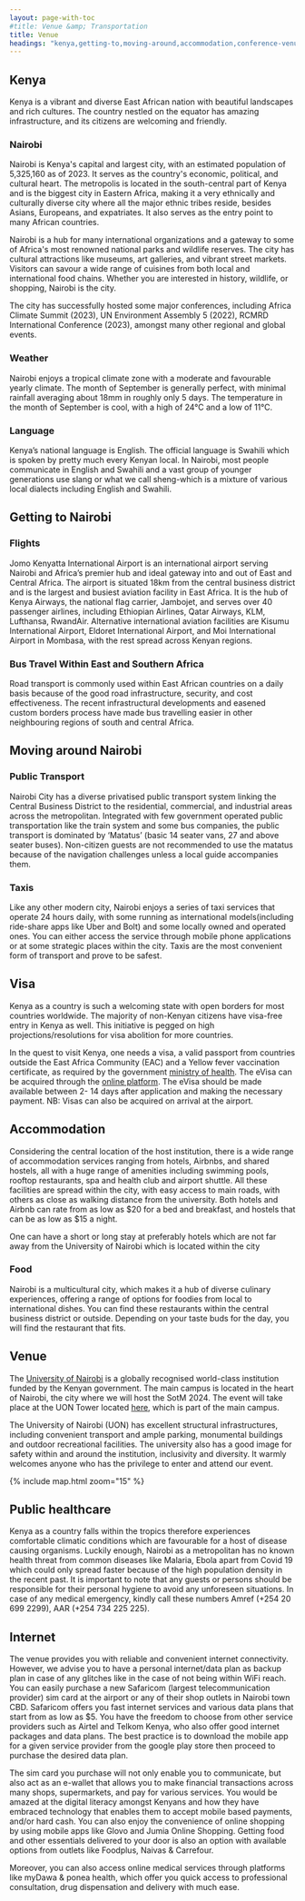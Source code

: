 ```yaml
---
layout: page-with-toc
#title: Venue &amp; Transportation
title: Venue
headings: "kenya,getting-to,moving-around,accommodation,conference-venue,healthcare,internet"
---
```


<h2 class='space-bottom1' id='kenya'>Kenya</h2>

Kenya is a vibrant and diverse East African nation with beautiful landscapes and rich cultures. The country nestled on the equator has amazing infrastructure, and its citizens are welcoming and friendly.

<h3 id='nairobi'>Nairobi</h3>

Nairobi is Kenya's capital and largest city, with an estimated population of 5,325,160 as of 2023. It serves as the country's economic, political, and cultural heart. The metropolis is located in the south-central part of Kenya and is the biggest city in Eastern Africa, making it a very ethnically and culturally diverse city where all the major ethnic tribes reside, besides Asians, Europeans, and expatriates. It also serves as the entry point to many African countries.

Nairobi is a hub for many international organizations and a gateway to some of Africa's most renowned national parks and wildlife reserves. The city has cultural attractions like museums, art galleries, and vibrant street markets. Visitors can savour a wide range of cuisines from both local and international food chains. Whether you are interested in history, wildlife, or shopping, Nairobi is the city.  

The city has successfully hosted some major conferences, including Africa Climate Summit  (2023), UN Environment Assembly 5 (2022), RCMRD International Conference (2023), amongst many other regional and global events.

<h3>Weather</h3>

Nairobi enjoys a tropical climate zone with a moderate and favourable yearly climate. The month of September is generally perfect, with minimal rainfall averaging about 18mm in roughly only 5 days. The temperature in the month of September is cool, with a high of 24°C and a low of 11°C.

<h3>Language</h3>

Kenya’s national language is English. The official language is Swahili which is spoken by pretty much every Kenyan local. In Nairobi, most people communicate in English and Swahili and a vast group of younger generations use slang or what we call sheng-which is a mixture of various local dialects including English and Swahili.


<h2 class='space-bottom1' id='getting-to'>Getting to Nairobi</h2>

<h3>Flights</h3>

Jomo Kenyatta International Airport is an international airport serving Nairobi and Africa’s premier hub and ideal gateway into and out of East and Central Africa. The airport is situated 18km from the central business district and is the largest and busiest aviation facility in East Africa. It is the hub of Kenya Airways, the national flag carrier, Jambojet, and serves over 40 passenger airlines, including Ethiopian Airlines, Qatar Airways, KLM, Lufthansa, RwandAir. Alternative international aviation facilities are Kisumu International Airport, Eldoret International Airport, and Moi International Airport in Mombasa, with the rest spread across Kenyan regions.

<h3>Bus Travel Within East and Southern Africa</h3>

Road transport is commonly used within East African countries on a daily basis because of the good road infrastructure, security, and cost effectiveness. The recent infrastructural developments and easened custom borders process have made bus travelling easier in other neighbouring regions of south and central Africa.

<h2 class='space-bottom1' id='moving-around'>Moving around Nairobi</h2>

<h3>Public Transport</h3>

Nairobi City has a diverse privatised public transport system linking the Central Business District to the residential, commercial, and industrial areas across the metropolitan. Integrated with few government operated public transportation like the train system and some bus companies, the public transport is dominated by ‘Matatus’ (basic 14 seater vans, 27 and above seater buses). Non-citizen guests are not recommended to use the matatus because of the navigation challenges unless a local guide accompanies them.

<h3>Taxis</h3>

Like any other modern city, Nairobi enjoys a series of taxi services that operate 24 hours daily, with some running as international models(including ride-share apps like Uber and Bolt) and some locally owned and operated ones. You can either access the service through mobile phone applications or at some strategic places within the city. Taxis are the most convenient form of transport and prove to be safest.

<h2>Visa</h2>

Kenya as a country is such a welcoming state with open borders for most countries worldwide. The majority of non-Kenyan citizens have visa-free entry in Kenya as well. This initiative is pegged on high projections/resolutions for visa abolition for more countries.

In the quest to visit Kenya, one needs a visa, a valid passport from countries outside the East Africa Community (EAC) and a Yellow fever vaccination certificate, as required by the government [ministry of health](https://health.go.ke/incoming-travellers). The eVisa can be acquired through the [online platform](https://evisa.go.ke). The eVisa should be made available between 2- 14 days after application and making the necessary payment. NB: Visas can also be acquired on arrival at the airport.


<h2 class='space-bottom1' id='accommodation'>Accommodation</h2>

Considering the central location of the host institution, there is a wide range of accommodation services ranging from hotels, Airbnbs, and shared hostels, all with a huge range of amenities including swimming pools, rooftop restaurants, spa and health club and airport shuttle. All these facilities are spread within the city, with easy access to main roads, with others as close as walking distance from the university. Both hotels and Airbnb can rate from as low as $20 for a bed and breakfast, and hostels that can be as low as $15 a night. 

One can have a short or long stay at preferably hotels which are not far away from the University of Nairobi which is located within the city

<h3>Food</h3>

Nairobi is a multicultural city, which makes it a hub of diverse culinary experiences, offering a range of options for foodies from local to international dishes. You can find these restaurants within the central business district or outside. Depending on your taste buds for the day, you will find the restaurant that fits.

<h2 class='space-bottom1' id='conference-venue'>Venue</h2>

The [University of Nairobi](https://www.uonbi.ac.ke/) is a globally recognised world-class institution funded by the Kenyan government. The main campus is located in the heart of Nairobi, the city where we will host the SotM 2024. The event will take place at the UON Tower located [here](https://www.openstreetmap.org/?mlat=-1.27907&mlon=36.81635), which is part of the main campus.

The University of Nairobi (UON) has excellent structural infrastructures, including convenient transport and ample parking, monumental buildings and outdoor recreational facilities. The university also has a good image for safety within and around the institution, inclusivity and diversity. It warmly welcomes anyone who has the privilege to enter and attend our event.

<div class='space-top2'>
{% include map.html zoom="15" %}
</div>

<h2 class='space-bottom1' id='healthcare'>Public healthcare</h2>

Kenya as a country falls within the tropics therefore experiences comfortable climatic conditions which are favourable for a host of disease causing organisms. Luckily enough, Nairobi as a metropolitan has no known health threat from common diseases like Malaria, Ebola apart from Covid 19 which could only spread faster because of the high population density in the recent past. It is important to note that any guests or persons should be responsible for their personal hygiene to avoid any unforeseen situations. In case of any medical emergency, kindly call these numbers Amref (+254 20 699 2299), AAR (+254 734 225 225).


<h2 class='space-bottom1' id='internet'>Internet</h2>

The venue provides you with reliable and convenient internet connectivity. However, we advise you to have a personal internet/data plan as backup plan in case of any glitches like in the case of not being within WiFi reach. You can easily purchase a new Safaricom (largest telecommunication provider) sim card at the airport or any of their shop outlets in Nairobi town CBD. Safaricom offers you fast internet services and various data plans that start from as low as $5. You have the freedom to choose from other service providers such as Airtel and Telkom Kenya, who also offer good internet packages and data plans. The best practice is to download the mobile app for a given service provider from the google play store then proceed to purchase the desired data plan.

The sim card you purchase will not only enable you to communicate, but also act as an e-wallet that allows you to make financial transactions across many shops, supermarkets, and pay for various services. You would be amazed at the digital literacy amongst Kenyans and how they have embraced technology that enables them to accept mobile based payments, and/or hard cash. You can also enjoy the convenience of online shopping by using mobile apps like Glovo and Jumia Online Shopping. Getting food and other essentials delivered to your door is also an option with available options from outlets like Foodplus, Naivas & Carrefour.

Moreover, you can also access online medical services through platforms like myDawa & ponea health, which offer you quick access to professional consultation, drug dispensation and delivery with much ease.
